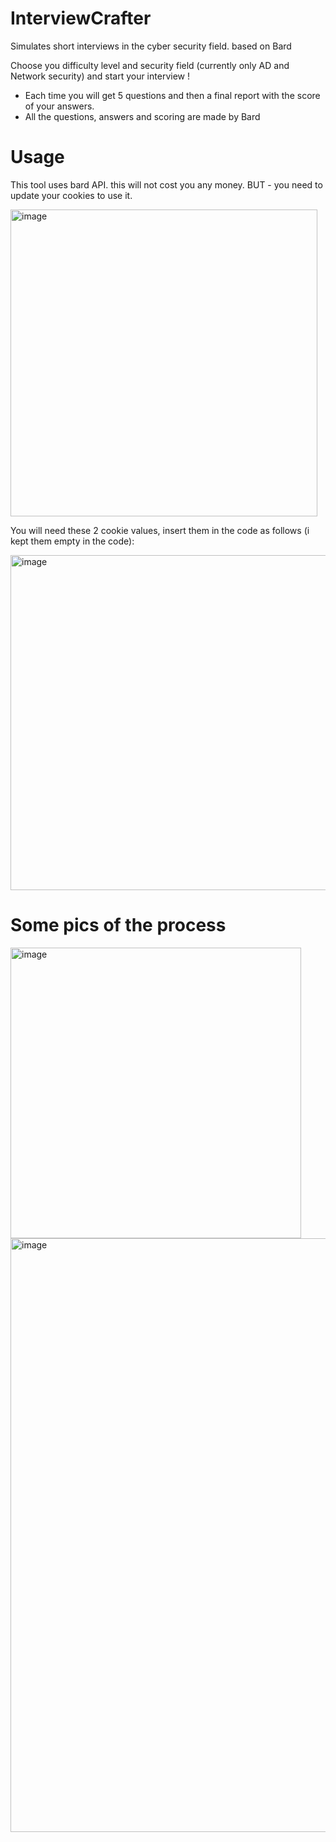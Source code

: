 # InterviewCrafter
Simulates short interviews in the cyber security field. based on Bard

Choose you difficulty level and security field (currently only AD and Network security) and start your interview !
* Each time you will get 5 questions and then a final report with the score of your answers.
* All the questions, answers and scoring are made by Bard 

# Usage
This tool uses bard API. this will not cost you any money. 
BUT - you need to update your cookies to use it.

<img width="491" alt="image" src="https://github.com/sap8899/InterviewCrafter/assets/88736901/503fe33d-0d05-4d19-9746-4c47e30a86c1">

You will need these 2 cookie values, insert them in the code as follows (i kept them empty in the code):

<img width="536" alt="image" src="https://github.com/sap8899/InterviewCrafter/assets/88736901/5e65dff5-c388-4089-976a-15a909577156">

# Some pics of the process
<img width="465" alt="image" src="https://github.com/sap8899/InterviewCrafter/assets/88736901/70429302-67f8-41e2-834b-7ac7327ecaa7">

<img width="950" alt="image" src="https://github.com/sap8899/InterviewCrafter/assets/88736901/7329187c-2e36-4da1-b474-9667ff8baa7a">

